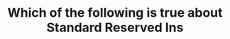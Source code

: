 ---
layout: all-exams
title: "Which of the following is true about Standard Reserved Ins"
blurb: "Standard Reserved Instances are cheap compared to On-Demand and Convertible instances. But that discount comes with a cost. Standard Reserved Instances"
quid: 17
---